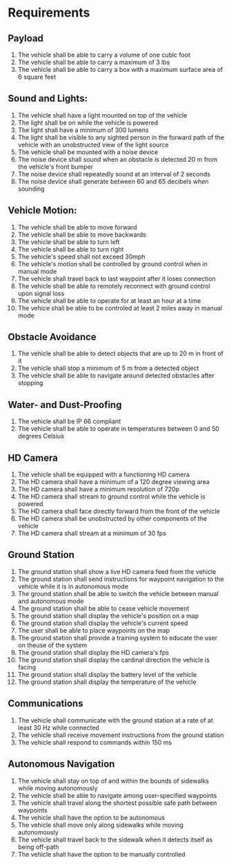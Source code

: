 # Requirements

## Payload
1. The vehicle shall be able to carry a volume of one cubic foot
2. The vehicle shall be able to carry a maximum of 3 lbs
3. The vehicle shall be able to carry a box with a maximum surface area of 6 square feet

## Sound and Lights:
1. The vehicle shall have a light mounted on top of the vehicle
2. The light shall be on while the vehicle is powered
3. The light shall have a minimum of 300 lumens
3. The light shall be visible to any sighted person in the forward path of the vehicle with an unobstructed view of the light source
4. The vehicle shall be mounted with a noise device
5. The noise device shall sound when an obstacle is detected 20 m from the vehicle's front bumper
6. The noise device shall repeatedly sound at an interval of 2 seconds
7. The noise device shall generate between 60 and 65 decibels when sounding

## Vehicle Motion:
1. The vehicle shall be able to move forward
2. The vehicle shall be able to move backwards
3. The vehicle shall be able to turn left
4. The vehicle shall be able to turn right
5. The vehicle's speed shall not exceed 30mph
6. The vehicle's motion shall be controlled by ground control when in manual mode
7. The vehicle shall travel back to last waypoint after it loses connection
8. The vehicle shall be able to remotely reconnect with ground control upon signal loss
9. The vehicle shall be able to operate for at least an hour at a time
10. The vehice shall be able to be controled at least 2 miles away in manual mode

## Obstacle Avoidance
1. The vehicle shall be able to detect objects that are up to 20 m in front of it
2. The vehicle shall stop a minimum of 5 m from a detected object
3. The vehicle shall be able to navigate around detected obstacles after stopping

## Water- and Dust-Proofing
1. The vehicle shall be IP 66 compliant
2. The vehicle shall be able to operate in temperatures between 0 and 50 degrees Celsius

## HD Camera
1. The vehicle shall be equipped with a functioning HD camera
2. The HD camera shall have a minimum of a 120 degree viewing area
3. The HD camera shall have a minimum resolution of 720p
4. The HD camera shall stream to ground control while the vehicle is powered
5. The HD camera shall face directly forward from the front of the vehicle
6. The HD camera shall be unobstructed by other components of the vehicle
7. The HD camera shall stream at a minimum of 30 fps

## Ground Station
1. The ground station shall show a live HD camera feed from the vehicle
2. The ground station shall send instructions for waypoint navigation to the vehicle while it is in autonomous mode
3. The ground station shall be able to switch the vehicle between manual and autonomous mode
4. The ground station shall be able to cease vehicle movement
5. The ground station shall display the vehicle's position on a map
6. The ground station shall display the vehicle's current speed
7. The user shall be able to place waypoints on the map
8. The ground station shall provide a training system to educate the user on theuse of the system
9. The ground station shall display the HD camera's fps
10. The ground station shall display the cardinal direction the vehicle is facing
11. The ground station shall display the battery level of the vehicle
12. The ground station shall display the temperature of the vehicle

## Communications
1. The vehicle shall communicate with the ground station at a rate of at least 30 Hz while connected
2. The vehicle shall receive movement instructions from the ground station
3. The vehicle shall respond to commands within 150 ms

## Autonomous Navigation
1. The vehicle shall stay on top of and within the bounds of sidewalks while moving autonomously
2. The vehicle shall be able to navigate among user-specified waypoints
3. The vehicle shall travel along the shortest possible safe path between waypoints
4. The vehicle shall have the option to be autonomous
5. The vehicle shall move only along sidewalks while moving autonomously
6. The vehicle shall travel back to the sidewalk when it detects itself as being off-path
7. The vehicle shall have the option to be manually controlled
